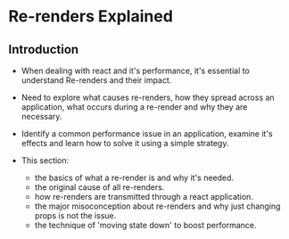 # Re-renders Explained

## Introduction
- When dealing with react and it's performance, it's essential to understand Re-renders and their impact.
- Need to explore what causes re-renders, how they spread across an application, what occurs during a re-render and why they are necessary.
- Identify a common performance issue in an application, examine it's effects and learn how to solve it using a simple strategy.

- This section:
  - the basics of what a re-render is and why it's needed.
  - the original cause of all re-renders.
  - how re-renders are transmitted through a react application.
  - the major misoconception about re-renders and why just changing props is not the issue.
  - the technique of 'moving state down' to boost performance.